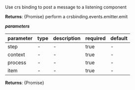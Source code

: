  Use crs binding to post a message to a listening component  **Returns**: {Promise<void>} perform a crsbinding.events.emitter.emit  ***parameters***|parameter|type|description|required|default||---------|----|-----------|--------|-------||step|-|-|true|-||context|-|-|true|-||process|-|-|true|-||item|-|-|true|-|**Returns**: {Promise<void>}